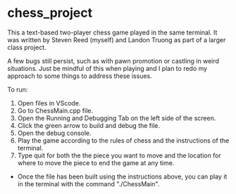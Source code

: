 # chess_project
This a text-based two-player chess game played in the same terminal.
It was written by Steven Reed (myself) and Landon Truong as part of a larger class project.

A few bugs still persist, such as with pawn promotion or castling in weird situations. Just be mindful of this when playing and I plan to redo my approach to some things to address these issues.

To run:


1) Open files in VScode.
2) Go to ChessMain.cpp file.
3) Open the Running and Debugging Tab on the left side of the screen.
4) Click the green arrow to build and debug the file. 
5) Open the debug console.
6) Play the game according to the rules of chess and the instructions of the terminal.
7) Type quit for both the the piece you want to move and the location for where to move the piece to end the game at any time.
- Once the file has been built using the instructions above, you can play it in the terminal with the command "./ChessMain".
